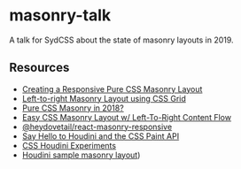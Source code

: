 # masonry-talk

A talk for SydCSS about the state of masonry layouts in 2019.

## Resources

- [Creating a Responsive Pure CSS Masonry Layout](https://w3bits.com/css-grid-masonry)
- [Left-to-right Masonry Layout using CSS Grid](https://w3bits.com/css-masonry)
- [Pure CSS Masonry in 2018?](https://regisphilibert.com/blog/2017/12/pure-css-masonry-layout-with-flexbox-grid-columns-in-2018/)
- [Easy CSS Masonry Layout w/ Left-To-Right Content Flow](https://hackernoon.com/masonry-layout-technique-react-demo-of-100-css-control-of-the-view-e4190fa4296)
- [@heydovetail/react-masonry-responsive](https://github.com/heydovetail/react-masonry-responsive)
- [Say Hello to Houdini and the CSS Paint API](https://codersblock.com/blog/say-hello-to-houdini-and-the-css-paint-api/)
- [CSS Houdini Experiments](https://css-houdini.rocks/)
- [Houdini sample masonry layout](https://googlechromelabs.github.io/houdini-samples/layout-worklet/masonry/))
